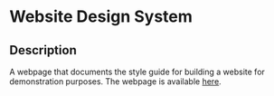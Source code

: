# Website Design System
## Description
A webpage that documents the style guide for building a website for demonstration purposes. The webpage is available [here](https://lim-zhiyu.github.io/Website-Design-System/).